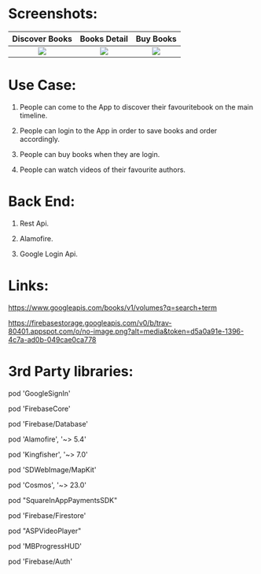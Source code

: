 
# Screenshots:

Discover Books           |  Books Detail         | Buy Books 
:-------------------------:|:-------------------------:|:-------------------------:
![](https://user-images.githubusercontent.com/81240553/153417314-8ec43352-bd4d-4ffd-8a24-c0280d54ab3a.png)  |  ![](https://user-images.githubusercontent.com/81240553/153417459-397a9571-6c2f-4e77-bd79-5c517070d4b9.png) | ![](https://user-images.githubusercontent.com/81240553/153417461-3e78ea81-fb51-499c-8c7f-fe933be39800.png)


# Use Case: 
1. People can come to the App to discover their favouritebook on the main timeline.

2. People can login to the App in order to save books and order accordingly.

3. People can buy books when they are login.

4. People can watch videos of their favourite authors.

# Back End:
1. Rest Api.

2. Alamofire.

3. Google Login Api.

# Links:

https://www.googleapis.com/books/v1/volumes?q=search+term

https://firebasestorage.googleapis.com/v0/b/trav-80401.appspot.com/o/no-image.png?alt=media&token=d5a0a91e-1396-4c7a-ad0b-049cae0ca778

# 3rd Party libraries:

   pod 'GoogleSignIn'
   
   pod 'FirebaseCore'
   
   pod 'Firebase/Database'
   
   pod 'Alamofire', '~> 5.4'
   
   pod 'Kingfisher', '~> 7.0'

   
   pod 'SDWebImage/MapKit'
   
   pod 'Cosmos', '~> 23.0'
   
   pod "SquareInAppPaymentsSDK"
   
   pod 'Firebase/Firestore'
   
   pod "ASPVideoPlayer"
   
   pod 'MBProgressHUD'
   
   pod 'Firebase/Auth'

 

